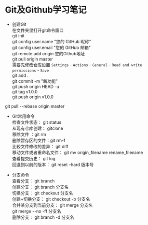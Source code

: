 # Git及Github学习笔记
- 创建Git  
在文件夹里打开git命令窗口  
git init  
git config user.name "您的 GitHub 昵称"  
git config user.email "您的 GitHub 邮箱"  
git remote add origin 您的Github地址  
git pull origin master  
需要先修改仓库设置 `Settings` - `Actions` - `General` - `Read and write permissions` - `Save`  
git add .  
git commit -m "新功能"  
git push origin HEAD -u  
git tag v1.0.0  
git push origin v1.0.0  

git pull --rebase origin master  


- Git常用命令  
检查文件状态： git status  
从现有仓库创建： gitclone   
 移除文件 ：git rm   
 删除暂存区的文件：git rm-f     
比较文件修改的差异：
git diff  
移动文件或者重命名文件：
git mv origin_filename rename_filename  
查看提交历史：
git log  
回退到以前的版本：
git reset –hard  版本号  

- 分支命令  
查看分支：
git branch  
创建分支：
git branch 分支名  
切换分支：
git checkout  分支名  
创建+切换分支：
git checkout -b  分支名  
合并某分支到当前分支：
git merge  分支名  
git merge --no -ff 分支名  
删除分支：
git branch -d  分支名  





